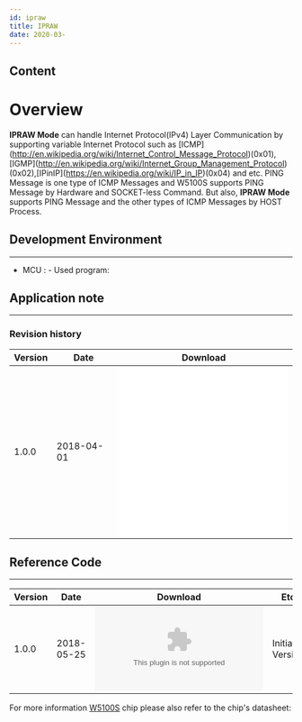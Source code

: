 ```yaml
---
id: ipraw
title: IPRAW
date: 2020-03-
---
```



## Content

# Overview

**IPRAW Mode** can handle Internet Protocol(IPv4) Layer
Communication by supporting variable Internet Protocol such as
\[ICMP\](<http://en.wikipedia.org/wiki/Internet_Control_Message_Protocol>)(0x01),\[IGMP\](<http://en.wikipedia.org/wiki/Internet_Group_Management_Protocol>)(0x02),\[IPinIP\](<https://en.wikipedia.org/wiki/IP_in_IP>)(0x04)
and etc. PING Message is one type of ICMP Messages and W5100S supports
PING Message by Hardware and SOCKET-less Command. But also, **IPRAW
Mode** supports PING Message and the other types of ICMP Messages by
HOST Process.



## Development Environment

-----

- MCU : - Used program:



## Application note

-----

### Revision history

<table>
<thead>
<tr class="header">
<th>Version</th>
<th>Date</th>
<th>Download</th>
</tr>
</thead>
<tbody>
<tr class="odd">
<td>1.0.0</td>
<td>2018-04-01</td>
<td><embed src="/products/w5100s/application/w5100s_an_ipraw_v110k.pdf" class="align-right" /><br />
<embed src="/products/w5100s/application/w5100s_an_ipraw_v110e.pdf" /></td>
</tr>
</tbody>
</table>

## Reference Code

-----

| Version | Date       | Download                                                                                                        | Etc             |
| ------- | ---------- | --------------------------------------------------------------------------------------------------------------- | --------------- |
| 1.0.0   | 2018-05-25 | ![W5100S\_EVB\_AN\_CoIDE\_IPRAW\_V100.zip](/products/w5100s/application/w5100s_evb_an_coide_ipraw_v100.zip.zip) | Initial Version |

For more information [W5100S](/products/w5100s/datasheet) chip please
also refer to the chip's datasheet:
